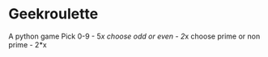 # Geekroulette
A python game
Pick 0-9 - 5*x
choose odd or even - 2*x
choose prime or non prime - 2*x